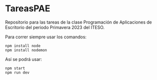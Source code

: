 # TareasPAE
Repositorio para las tareas de la clase Programación de Aplicaciones de Escritorio del periodo Primavera 2023 del ITESO.

Para correr siempre usar los comandos:
```
npm install node
npm install nodemon
```
Así se podrá usar:
```
npm start
npm run dev
```
